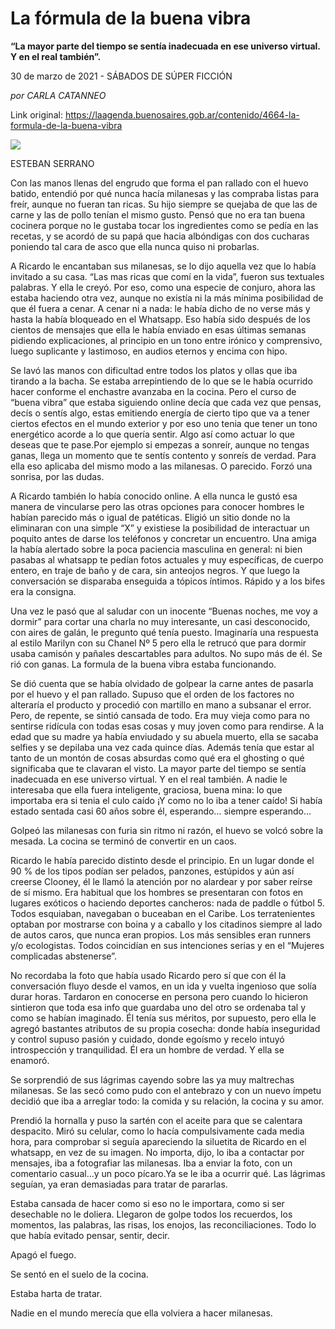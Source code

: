 # La fórmula de la buena vibra

**“La mayor parte del tiempo se sentía inadecuada en ese universo virtual. Y en el real también”.**

30 de marzo de 2021 - SÁBADOS DE SÚPER FICCIÓN

_por CARLA CATANNEO_

Link original: https://laagenda.buenosaires.gob.ar/contenido/4664-la-formula-de-la-buena-vibra



![](https://cdn.flowlikemusic.com/files/images/44007/da908fc1-9b8f-4cd3-b8ef-19289e7b8401.jpg)




ESTEBAN SERRANO




Con las manos llenas del engrudo que forma el pan rallado con el huevo batido, entendió por qué nunca hacía milanesas y las compraba listas para freír, aunque no fueran tan ricas. Su hijo siempre se quejaba de que las de carne y las de pollo tenían el mismo gusto. Pensó que no era tan buena cocinera porque no le gustaba tocar los ingredientes como se pedía en las recetas, y se acordó de su papá que hacia albóndigas con dos cucharas poniendo tal cara de asco que ella nunca quiso ni probarlas.




A Ricardo le encantaban sus milanesas, se lo dijo aquella vez que lo había invitado a su casa. “Las mas ricas que comí en la vida”, fueron sus textuales palabras. Y ella le creyó. Por eso, como una especie de conjuro, ahora las estaba haciendo otra vez, aunque no existía ni la más mínima posibilidad de que él fuera a cenar. A cenar ni a nada: le había dicho de no verse más y hasta la había bloqueado en el Whatsapp. Eso había sido después de los cientos de mensajes que ella le había enviado en esas últimas semanas pidiendo explicaciones, al principio en un tono entre irónico y comprensivo, luego suplicante y lastimoso, en audios eternos y encima con hipo.




Se lavó las manos con dificultad entre todos los platos y ollas que iba tirando a la bacha. Se estaba arrepintiendo de lo que se le había ocurrido hacer conforme el enchastre avanzaba en la cocina. Pero el curso de “buena vibra” que estaba siguiendo online decía que cada vez que pensas, decís o sentís algo, estas emitiendo energía de cierto tipo que va a tener ciertos efectos en el mundo exterior y por eso uno tenia que tener un tono energético acorde a lo que quería sentir. Algo así como actuar lo que deseas que te pase.Por ejemplo si empezas a sonreír, aunque no tengas ganas, llega un momento que te sentís contento y sonreís de verdad. Para ella eso aplicaba del mismo modo a las milanesas. O parecido. Forzó una sonrisa, por las dudas.




A Ricardo también lo había conocido online. A ella nunca le gustó esa manera de vincularse pero las otras opciones para conocer hombres le habían parecido más o igual de patéticas. Eligió un sitio donde no la eliminaran con una simple “X” y existiese la posibilidad de interactuar un poquito antes de darse los teléfonos y concretar un encuentro. Una amiga la había alertado sobre la poca paciencia masculina en general: ni bien pasabas al whatsapp te pedían fotos actuales y muy específicas, de cuerpo entero, en traje de baño y de cara, sin anteojos negros. Y que luego la conversación se disparaba enseguida a tópicos íntimos. Rápido y a los bifes era la consigna.




Una vez le pasó que al saludar con un inocente “Buenas noches, me voy a dormir” para cortar una charla no muy interesante, un casi desconocido, con aires de galán, le pregunto qué tenía puesto. Imaginaría una respuesta al estilo Marilyn con su Chanel Nº 5 pero ella le retrucó que para dormir usaba camisón y pañales descartables para adultos. No supo más de él. Se rió con ganas. La formula de la buena vibra estaba funcionando.




Se dió cuenta que se había olvidado de golpear la carne antes de pasarla por el huevo y el pan rallado. Supuso que el orden de los factores no alteraría el producto y procedió con martillo en mano a subsanar el error. Pero, de repente, se sintió cansada de todo. Era muy vieja como para no sentirse ridícula con todas esas cosas y muy joven como para rendirse. A la edad que su madre ya había enviudado y su abuela muerto, ella se sacaba selfies y se depilaba una vez cada quince días. Además tenía que estar al tanto de un montón de cosas absurdas como qué era el ghosting o qué significaba que te clavaran el visto. La mayor parte del tiempo se sentía inadecuada en ese universo virtual. Y en el real también. A nadie le interesaba que ella fuera inteligente, graciosa, buena mina: lo que importaba era si tenia el culo caído ¡Y como no lo iba a tener caído! Si había estado sentada casi 60 años sobre él, esperando… siempre esperando…




Golpeó las milanesas con furia sin ritmo ni razón, el huevo se volcó sobre la mesada. La cocina se terminó de convertir en un caos.




Ricardo le había parecido distinto desde el principio. En un lugar donde el 90 % de los tipos podían ser pelados, panzones, estúpidos y aún así creerse Clooney, él le llamó la atención por no alardear y por saber reírse de sí mismo. Era habitual que los hombres se presentaran con fotos en lugares exóticos o haciendo deportes cancheros: nada de paddle o fútbol 5. Todos esquiaban, navegaban o buceaban en el Caribe. Los terratenientes optaban por mostrarse con boina y a caballo y los citadinos siempre al lado de autos caros, que nunca eran propios. Los más sensibles eran runners y/o ecologistas. Todos coincidían en sus intenciones serias y en el “Mujeres complicadas abstenerse”.




No recordaba la foto que había usado Ricardo pero sí que con él la conversación fluyo desde el vamos, en un ida y vuelta ingenioso que solía durar horas. Tardaron en conocerse en persona pero cuando lo hicieron sintieron que toda esa info que guardaba uno del otro se ordenaba tal y como se habían imaginado. Él tenía sus méritos, por supuesto, pero ella le agregó bastantes atributos de su propia cosecha: donde había inseguridad y control supuso pasión y cuidado, donde egoísmo y recelo intuyó introspección y tranquilidad. Él era un hombre de verdad. Y ella se enamoró.




Se sorprendió de sus lágrimas cayendo sobre las ya muy maltrechas milanesas. Se las secó como pudo con el antebrazo y con un nuevo ímpetu decidió que iba a arreglar todo: la comida y su relación, la cocina y su amor.




Prendió la hornalla y puso la sartén con el aceite para que se calentara despacito. Miró su celular, como lo hacía compulsivamente cada media hora, para comprobar si seguía apareciendo la siluetita de Ricardo en el whatsapp, en vez de su imagen. No importa, dijo, lo iba a contactar por mensajes, iba a fotografiar las milanesas. Iba a enviar la foto, con un comentario casual…y un poco pícaro.Ya se le iba a ocurrir qué. Las lágrimas seguían, ya eran demasiadas para tratar de pararlas.




Estaba cansada de hacer como si eso no le importara, como si ser desechable no le doliera. Llegaron de golpe todos los recuerdos, los momentos, las palabras, las risas, los enojos, las reconciliaciones. Todo lo que había evitado pensar, sentir, decir.




Apagó el fuego.




Se sentó en el suelo de la cocina.




Estaba harta de tratar.




Nadie en el mundo merecía que ella volviera a hacer milanesas.



